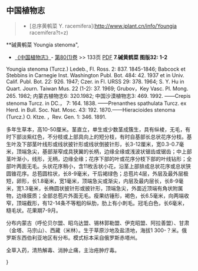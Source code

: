 
## 中国植物志

> * [总序黄鹌菜  Y.  racemifera](http://www.iplant.cn/info/Youngia racemifera?t=z)


**碱黄鹌菜 Youngia stenoma",


* [《中国植物志》](http://www.iplant.cn/frps)- [第80(1)卷](http://www.iplant.cn/frps/vol/80(1)) >> 133页 [PDF](http://www.iplant.cn/frps/pdf/80(1)/133a.PDF)
**7.碱黄鹤菜 图版32: 1-2**

Youngia stenoma (Turcz.) Ledeb., Fl. Ross. 2: 837. 1845-1846; Babcock et Stebbins in Carnegie Inst. Washington Publ. Bot. 484: 42. 1937 et in Univ. Calif. Publ. Bot. 22: 926. 1947; Czer. in Fl. URSS 29: 378. 1964; S. Y. Hu in Quart. Journ. Taiwan Mus. 22 (1-2): 37. 1969; Grubov，Key Vasc. Pl. Mong. 265. 1982; 内蒙古植物志6: 320.1982; 中国沙漠植物志3: 469. 1992. ——Crepis stenoma Turcz. in DC.， 7: 164. 1838. ——Prenanthes spathulata Turcz. ex Herd. in Bull. Soc. Nat. Mosc. 43: 192. 1870.——Hieracioides stenoma (Turcz.) O. Ktze. ，Rev. Gen. 1: 346. 1891.

多年生草本，高10-50厘米。茎直立，单生或少数茎成簇生，具有纵棱，无毛，有时下部淡紫红色，不分枝或上部具向上的短分枝，有时自基部长总状花序分枝。基生叶及下部茎叶线形或线状披针形或线状倒披针形，长3-12厘米，宽0.3-0.7毫米，顶端急尖，基部渐窄成具狭翼的长柄，边缘全缘或浅波状锯齿或锯齿；中上部茎叶渐小，线形，无柄，边缘全缘；花序下部的叶或花序分枝下部的叶线钻形；全部叶两面无毛。头状花序稍小，含11枚舌状小花，沿茎上部排成总状花序或总状狭圆锥花序。总苞圆柱状，长8-9毫米，干后褐绿色；总苞片4层，外层及最外层极短，卵形，长1.8毫米，宽1毫米，顶端急尖或渐尖，内层及最内层长，长8-9毫米，宽1.3毫米，长椭圆状披针形或披针形，顶端急尖，外面近顶端有角状附属物，边缘膜质；全部总苞片外面无毛。瘦果纺锤形，褐色，长6.5毫米，向两端收窄，顶端截形，有12-14条不等粗的纵肋，肋上有小刺毛。冠毛白色，长6毫米，糙毛状。花果期7-9月。

分布内蒙古（呼伦贝尔盟、昭乌达盟、锡林郭勒盟、伊克昭盟、阿拉善盟）、甘肃（金塔、马宗山）、西藏（米林）。生于草原沙地及盐渍地，海拔1 300-？米。俄罗斯东西伯利亚地区有分布。模式标本采自俄罗斯赤塔州。

全草入药，清热解毒、消肿止痛，主治疮肿疗毒。

}